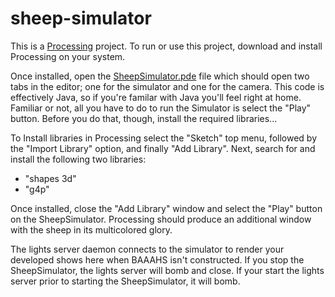 # sheep-simulator

This is a [Processing](https://processing.org/) project. To run or use this project, download and install Processing on your system.

Once installed, open the [SheepSimulator.pde](SheepSimulator/SheepSimulator.pde) file which should open two tabs in the editor; one for the simulator and one for the camera. This code is effectively Java, so if you're familar with Java you'll feel right at home. Familiar or not, all you have to do to run the Simulator is select the "Play" button. Before you do that, though, install the required libraries...

To Install libraries in Processing select the "Sketch" top menu, followed by the "Import Library" option, and finally "Add Library". Next, search for and install the following two libraries:
- "shapes 3d"
- "g4p"

Once installed, close the "Add Library" window and select the "Play" button on the SheepSimulator. Processing should produce an additional window with the sheep in its multicolored glory.

The lights server daemon connects to the simulator to render your developed shows here when BAAAHS isn't constructed. If you stop the SheepSimulator, the lights server will bomb and close. If your start the lights server prior to starting the SheepSimulator, it will bomb.

